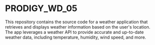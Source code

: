 # PRODIGY_WD_05
This repository contains the source code for a weather application that retrieves and displays weather information based on the user's location. The app leverages a weather API to provide accurate and up-to-date weather data, including temperature, humidity, wind speed, and more.
